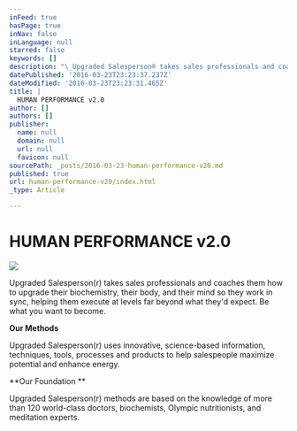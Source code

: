 ```yaml
---
inFeed: true
hasPage: true
inNav: false
inLanguage: null
starred: false
keywords: []
description: "\_Upgraded Salesperson® takes sales professionals and coaches them how to upgrade their biochemistry, their body, and their mind so they work in sync, helping them execute at levels far beyond what they’d expect.\nBe what you want to become."
datePublished: '2016-03-23T23:23:37.237Z'
dateModified: '2016-03-23T23:23:31.465Z'
title: |
  HUMAN PERFORMANCE v2.0
author: []
authors: []
publisher:
  name: null
  domain: null
  url: null
  favicon: null
sourcePath: _posts/2016-03-23-human-performance-v20.md
published: true
url: human-performance-v20/index.html
_type: Article

---
```

# HUMAN PERFORMANCE v2.0
![](https://the-grid-user-content.s3-us-west-2.amazonaws.com/fb71e49c-ec11-4a6b-aedc-838281a93fd3.png)

Upgraded Salesperson(r) takes sales professionals and coaches them how to upgrade their biochemistry, their body, and their mind so they work in sync, helping them execute at levels far beyond what they'd expect.
Be what you want to become.

**Our Methods**

Upgraded Salesperson(r) uses innovative, science-based information, techniques, tools, processes and products to help salespeople maximize potential and enhance energy.

**Our Foundation **

Upgraded Salesperson(r) methods are based on the knowledge of more than 120 world-class doctors, biochemists, Olympic nutritionists, and meditation experts.
